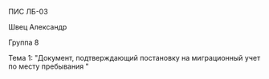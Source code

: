 ПИС ЛБ-03

Швец Александр

Группа 8

Тема 1: "Документ, подтверждающий постановку на миграционный учет по месту пребывания "
